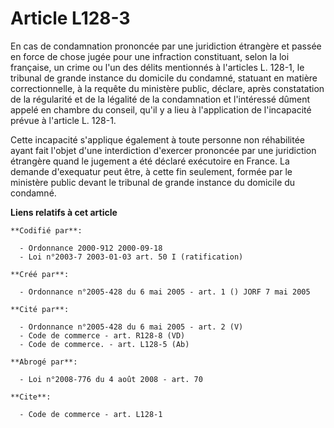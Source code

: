 # Article L128-3

En cas de condamnation prononcée par une juridiction étrangère et passée en force de chose jugée pour une infraction
constituant, selon la loi française, un crime ou l'un des délits mentionnés à l'articles L. 128-1, le tribunal de grande
instance du domicile du condamné, statuant en matière correctionnelle, à la requête du ministère public, déclare, après
constatation de la régularité et de la légalité de la condamnation et l'intéressé dûment appelé en chambre du conseil, qu'il
y a lieu à l'application de l'incapacité prévue à l'article L. 128-1.

Cette incapacité s'applique également à toute personne non réhabilitée ayant fait l'objet d'une interdiction d'exercer
prononcée par une juridiction étrangère quand le jugement a été déclaré exécutoire en France. La demande d'exequatur peut
être, à cette fin seulement, formée par le ministère public devant le tribunal de grande instance du domicile du condamné.

**Liens relatifs à cet article**

	**Codifié par**:

	  - Ordonnance 2000-912 2000-09-18
	  - Loi n°2003-7 2003-01-03 art. 50 I (ratification)

	**Créé par**:

	  - Ordonnance n°2005-428 du 6 mai 2005 - art. 1 () JORF 7 mai 2005

	**Cité par**:

	  - Ordonnance n°2005-428 du 6 mai 2005 - art. 2 (V)
	  - Code de commerce - art. R128-8 (VD)
	  - Code de commerce. - art. L128-5 (Ab)

	**Abrogé par**:

	  - Loi n°2008-776 du 4 août 2008 - art. 70

	**Cite**:

	  - Code de commerce - art. L128-1
